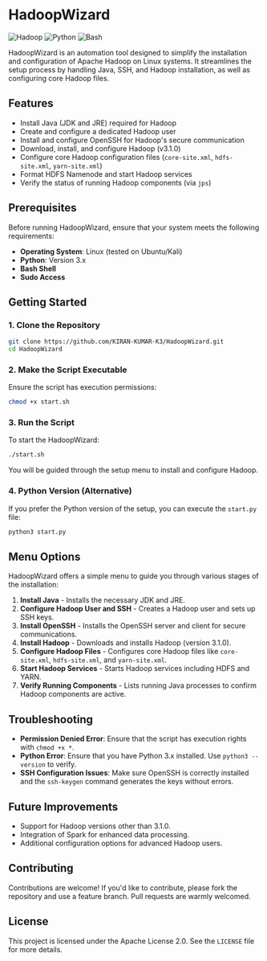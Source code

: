 
# HadoopWizard

![Hadoop](https://img.shields.io/badge/Apache-Hadoop-orange) ![Python](https://img.shields.io/badge/Python-3.x-blue) ![Bash](https://img.shields.io/badge/Shell-Bash-lightgrey)

HadoopWizard is an automation tool designed to simplify the installation and configuration of Apache Hadoop on Linux systems. It streamlines the setup process by handling Java, SSH, and Hadoop installation, as well as configuring core Hadoop files.

## Features

- Install Java (JDK and JRE) required for Hadoop
- Create and configure a dedicated Hadoop user
- Install and configure OpenSSH for Hadoop's secure communication
- Download, install, and configure Hadoop (v3.1.0)
- Configure core Hadoop configuration files (`core-site.xml`, `hdfs-site.xml`, `yarn-site.xml`)
- Format HDFS Namenode and start Hadoop services
- Verify the status of running Hadoop components (via `jps`)

## Prerequisites

Before running HadoopWizard, ensure that your system meets the following requirements:

- **Operating System**: Linux (tested on Ubuntu/Kali)
- **Python**: Version 3.x
- **Bash Shell**
- **Sudo Access**

## Getting Started

### 1. Clone the Repository

```bash
git clone https://github.com/KIRAN-KUMAR-K3/HadoopWizard.git
cd HadoopWizard
```

### 2. Make the Script Executable

Ensure the script has execution permissions:

```bash
chmod +x start.sh
```

### 3. Run the Script

To start the HadoopWizard:

```bash
./start.sh
```

You will be guided through the setup menu to install and configure Hadoop.

### 4. Python Version (Alternative)

If you prefer the Python version of the setup, you can execute the `start.py` file:

```bash
python3 start.py
```

## Menu Options

HadoopWizard offers a simple menu to guide you through various stages of the installation:

1. **Install Java** - Installs the necessary JDK and JRE.
2. **Configure Hadoop User and SSH** - Creates a Hadoop user and sets up SSH keys.
3. **Install OpenSSH** - Installs the OpenSSH server and client for secure communications.
4. **Install Hadoop** - Downloads and installs Hadoop (version 3.1.0).
5. **Configure Hadoop Files** - Configures core Hadoop files like `core-site.xml`, `hdfs-site.xml`, and `yarn-site.xml`.
6. **Start Hadoop Services** - Starts Hadoop services including HDFS and YARN.
7. **Verify Running Components** - Lists running Java processes to confirm Hadoop components are active.

## Troubleshooting

- **Permission Denied Error**: Ensure that the script has execution rights with `chmod +x *`.
- **Python Error**: Ensure that you have Python 3.x installed. Use `python3 --version` to verify.
- **SSH Configuration Issues**: Make sure OpenSSH is correctly installed and the `ssh-keygen` command generates the keys without errors.

## Future Improvements

- Support for Hadoop versions other than 3.1.0.
- Integration of Spark for enhanced data processing.
- Additional configuration options for advanced Hadoop users.

## Contributing

Contributions are welcome! If you'd like to contribute, please fork the repository and use a feature branch. Pull requests are warmly welcomed.

## License

This project is licensed under the Apache License 2.0. See the `LICENSE` file for more details.

